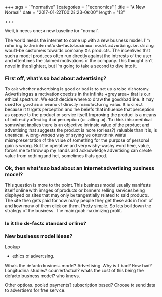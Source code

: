 +++
tags = [
    "normative"
]
categories = [
    "economics"
]
title = "A New Normal"
date = "2017-01-22T00:28:23-06:00"
length = "13"

+++

Well, it needs one; a new baseline for "normal".

The world needs the internet to come up with a new business model. I'm referring to the internet's de-facto business model: advertising. i.e. driving would-be customers towards company X's products. The incentives that such a model produces often run directly against the interests of the user and oftentimes the claimed motivations of the company. This thought isn't novel in the slightest, but I'm going to take a second to dive into it.

### First off, what's so bad about advertising?
To ask whether advertising is good or bad is to set up a false dichotomy. Advertising as a motivation coexists in the infinite +grey area+ that is our ethical spectrum. We each decide where to draw the good/bad line. It may used for good as a means of directly manufacturing value. It is direct because it targets perception and the beliefs that influence that perception as oppose to the product or service itself. Improving the product is a means of indirectly affecting that perception (or failing to). To think this unethical somewhat implies there is an objective intrinsic value of the product and advertising that suggests the product is more (or less?) valuable than it is, is unethical. A long-winded way of saying we often think willful misrepresentation of the value of something for the purpose of personal gain is wrong. But the operative and very wishy-washy word here, value, forces me to throw up my hands and acknowledge advertising can create value from nothing and hell, sometimes thats good. 

### Ok, then what's so bad about an internet advertising business model?
This question is more to the point. This business model usually manifests itself online with images of products or banners selling services being displayed on sites that may only be tangentially related to said products. The site then gets paid for how many people they get these ads in front of and how many of them click on them. Pretty simple. So lets boil down the strategy of the business. The main goal: maximizing profit. 

### Is it the de-facto standard online?

### New business model ideas? 


Lookup
- ethics of advertising.




Whats the defacto business model? Advertising. Why is it bad? How bad? Longitudinal studies? counterfactual? whats the cost of this being the defacto business model? who knows.

Other options. pooled payments? subscription based? Choose to send data to advertisers for free service.
